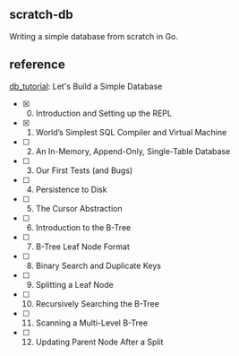 ## scratch-db

Writing a simple database from scratch in Go.

## reference

[db_tutorial](https://cstack.github.io/db_tutorial/): Let's Build a Simple Database

- [x] 0. Introduction and Setting up the REPL
- [x] 1. World’s Simplest SQL Compiler and Virtual Machine
- [ ] 2. An In-Memory, Append-Only, Single-Table Database
- [ ] 3. Our First Tests (and Bugs)
- [ ] 4. Persistence to Disk
- [ ] 5. The Cursor Abstraction
- [ ] 6. Introduction to the B-Tree
- [ ] 7. B-Tree Leaf Node Format
- [ ] 8. Binary Search and Duplicate Keys
- [ ] 9. Splitting a Leaf Node
- [ ] 10. Recursively Searching the B-Tree
- [ ] 11. Scanning a Multi-Level B-Tree
- [ ] 12. Updating Parent Node After a Split
